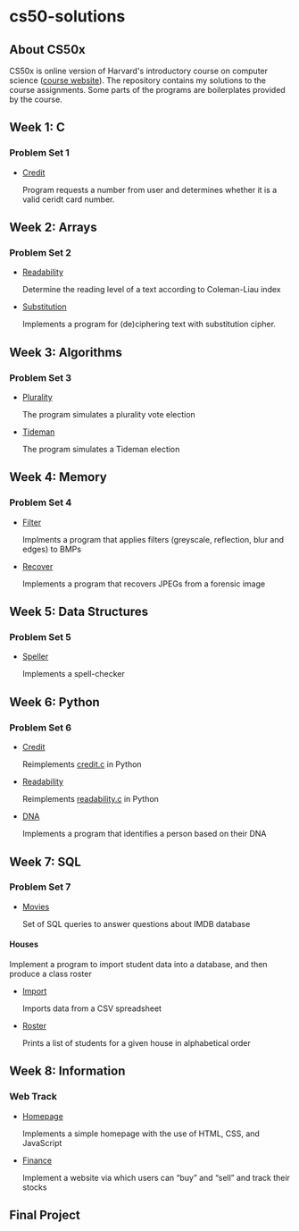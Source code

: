 # cs50-solutions

## About CS50x

CS50x is online version of Harvard's introductory course on computer science
([course website](https://cs50.harvard.edu/x/2020/)). The repository contains my
solutions to the course assignments. Some parts of the programs are boilerplates
provided by the course.

## Week 1: C
### Problem Set 1
 
+ [Credit](problem_sets/problem_set_1/credit.c)
    
    Program requests a number from user and determines whether it is a valid
    ceridt card number.

## Week 2: Arrays
### Problem Set 2

+ [Readability](problem_sets/problem_set_2/readability/readability.c)

    Determine the reading level of a text according to Coleman-Liau index

+ [Substitution](problem_sets/problem_set_2/substitution/substitution.c)

    Implements a program for (de)ciphering text with substitution cipher.

## Week 3: Algorithms
### Problem Set 3

+ [Plurality](problem_sets/problem_set_3/plurality/plurality.c)

    The program simulates a plurality vote election

+ [Tideman](problem_sets/problem_set_3/tideman/tideman.c)

    The program simulates a Tideman election

## Week 4: Memory
### Problem Set 4

+ [Filter](problem_sets/problem_set_4/filter/filter.c)

    Implments a program that applies filters (greyscale, reflection, blur and
    edges) to BMPs

+ [Recover](problem_sets/problem_set_4/recover/recover/recover.c)

    Implements a program that recovers JPEGs from a forensic image

## Week 5: Data Structures
### Problem Set 5

+ [Speller](problem_sets/problem_set_5/speller/speller.c)

     Implements a spell-checker

## Week 6: Python
### Problem Set 6

+ [Credit](problem_sets/problem_set_6/credit/credit.py)

    Reimplements [credit.c](problem_sets/problem_set_1/credit.c) in Python

+ [Readability](problem_sets/problem_set_6/readability/readability.py)

    Reimplements
    [readability.c](problem_sets/problem_set_2/readability/readability.c) in
    Python 

+ [DNA](problem_sets/problem_set_6/dna/dna.py)

    Implements a program that identifies a person based on their DNA

## Week 7: SQL
### Problem Set 7

+ [Movies](problem_sets/problem_set_7/movies/)

    Set of SQL queries to answer questions about IMDB database
    
#### Houses

Implement a program to import student data into a database, and then produce
a class roster

+ [Import](problem_sets/problem_set_7/houses/import.py)

    Imports data from a CSV spreadsheet
    
+ [Roster](problem_sets/problem_set_7/houses/roster.py)

    Prints a list of students for a given house in alphabetical order

## Week 8: Information
### Web Track
+ [Homepage](problem_sets/problem_set_8/homepage/)

    Implements a simple homepage with the use of HTML, CSS, and JavaScript
    
+ [Finance](problem_sets/problem_set_8/finance/)

    Implement a website via which users can “buy” and “sell” and track their stocks

## Final Project




